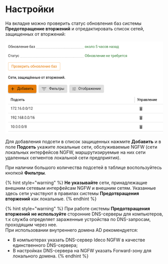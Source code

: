 # Настройки

На вкладке можно проверить статус обновления баз системы **Предотвращение вторжений** и отредактировать список сетей, защищенных от вторжений:

![](/.gitbook/assets/ips16.png)

Для добавления подсети в список защищенных нажмите **Добавить** и в поле **Подсеть** укажите локальные сети, обслуживаемые NGFW (сети локальных интерфейсов NGFW, маршрутизируемые на них сети удаленных сегментов локальной сети предприятия).

При наличии большого количества подсетей в таблице воспользуйтесь кнопкой **Фильтры**.

{% hint style="warning" %}
**Не указывайте** сети, принадлежащие внешним сетевым интерфейсам NGFW и внешним сетям. Указанные здесь сети участвуют в правилах системы **Предотвращения вторжений** как локальные. 
{% endhint %}

{% hint style="warning" %}
При работе системы **Предотвращения вторжений** **не используйте** сторонние DNS-серверы для компьютеров, т.к служба определяет зараженные устройства по DNS-запросам, проходящим через нее. \
При использовании внутреннего домена AD рекомендуется:

* В компьютерах указать DNS-сервер Ideco NGFW в качестве единственного DNS-сервера;
* В настройках DNS-сервера на NGFW указать Forward-зону для локального домена.
{% endhint %}